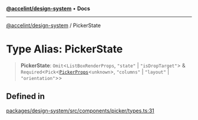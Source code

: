 [**@accelint/design-system**](../README.md) • **Docs**

***

[@accelint/design-system](../README.md) / PickerState

# Type Alias: PickerState

> **PickerState**: `Omit`\<`ListBoxRenderProps`, `"state"` \| `"isDropTarget"`\> & `Required`\<`Pick`\<[`PickerProps`](PickerProps.md)\<`unknown`\>, `"columns"` \| `"layout"` \| `"orientation"`\>\>

## Defined in

[packages/design-system/src/components/picker/types.ts:31](https://github.com/gohypergiant/standard-toolkit/blob/258694cea8ed8bbd956b3cf5da47c2c9debcf127/packages/design-system/src/components/picker/types.ts#L31)
